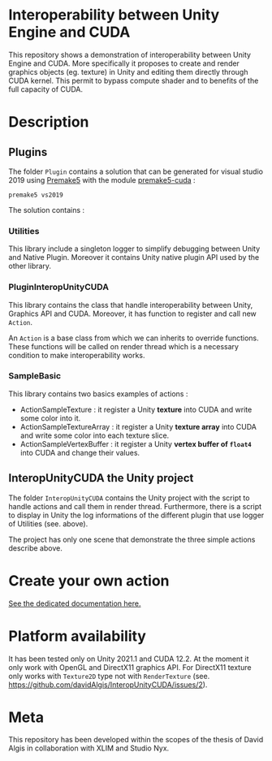 # Interoperability between Unity Engine and CUDA

This repository shows a demonstration of interoperability between Unity Engine and CUDA. More specifically it proposes to create and render graphics objects (eg. texture) in Unity and editing them directly through CUDA kernel. This permit to bypass compute shader and to benefits of the full capacity of CUDA.

# Description

## Plugins

The folder `Plugin` contains a solution that can be generated for visual studio 2019 using [Premake5](https://premake.github.io/download/) with the module [premake5-cuda](https://github.com/theComputeKid/premake5-cuda) :

```
premake5 vs2019
```

The solution contains :

### Utilities

This library include a singleton logger to simplify debugging between Unity and Native Plugin. Moreover it contains Unity native plugin API used by the other library.

### PluginInteropUnityCUDA

This library contains the class that handle interoperability between Unity, Graphics API and CUDA. Moreover, it has function to register and call new `Action`. 

An `Action` is a base class from which we can inherits to override functions. These functions will be called on render thread which is a necessary condition to make interoperability works.

### SampleBasic

This library contains two basics examples of actions :
- ActionSampleTexture : it register a Unity __texture__ into CUDA and write some color into it.
- ActionSampleTextureArray : it register a Unity __texture array__ into CUDA and write some color into each texture slice.
- ActionSampleVertexBuffer : it register a Unity __vertex buffer of `float4`__ into CUDA and change their values. 

## InteropUnityCUDA the Unity project

The folder `InteropUnityCUDA` contains the Unity project with the script to handle actions and call them in render thread. Furthermore, there is a script to display in Unity the log informations of the different plugin that use logger of Utilities (see. above).

The project has only one scene that demonstrate the three simple actions describe above. 

# Create your own action

[See the dedicated documentation here.](Plugin/Documentation/CreateAction.md)


# Platform availability

It has been tested only on Unity 2021.1 and CUDA 12.2. At the moment it only work with OpenGL and DirectX11 graphics API.
For DirectX11 texture only works with `Texture2D` type not with `RenderTexture` (see. https://github.com/davidAlgis/InteropUnityCUDA/issues/2).

# Meta

This repository has been developed within the scopes of the thesis of David Algis in collaboration with XLIM and Studio Nyx.
